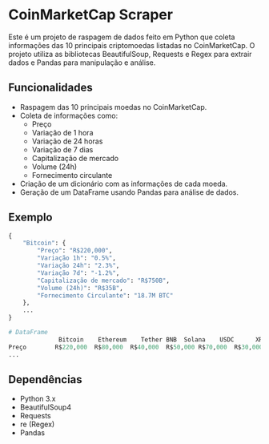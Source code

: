 # CoinMarketCap Scraper

Este é um projeto de raspagem de dados feito em Python que coleta informações das 10 principais criptomoedas listadas no CoinMarketCap. O projeto utiliza as bibliotecas BeautifulSoup, Requests e Regex para extrair dados e Pandas para manipulação e análise.

## Funcionalidades

- Raspagem das 10 principais moedas no CoinMarketCap.
- Coleta de informações como:
  - Preço
  - Variação de 1 hora
  - Variação de 24 horas
  - Variação de 7 dias
  - Capitalização de mercado
  - Volume (24h)
  - Fornecimento circulante
- Criação de um dicionário com as informações de cada moeda.
- Geração de um DataFrame usando Pandas para análise de dados.

## Exemplo

```python
{
    "Bitcoin": {
        "Preço": "R$220,000",
        "Variação 1h": "0.5%",
        "Variação 24h": "2.3%",
        "Variação 7d": "-1.2%",
        "Capitalização de mercado": "R$750B",
        "Volume (24h)": "R$35B",
        "Fornecimento Circulante": "18.7M BTC"
    },
    ...
}

# DataFrame
              Bitcoin	 Ethereum	 Tether BNB	 Solana    USDC      XRP     Dogecoin Toncoin	  Cardano
Preço        R$220,000  R$80,000  R$40,000  R$50,000 R$70,000  R$30,000 R$20,000 R$10,000   R$20,000 R$10,000          
...
```

## Dependências
- Python 3.x
- BeautifulSoup4
- Requests
- re (Regex)
- Pandas
